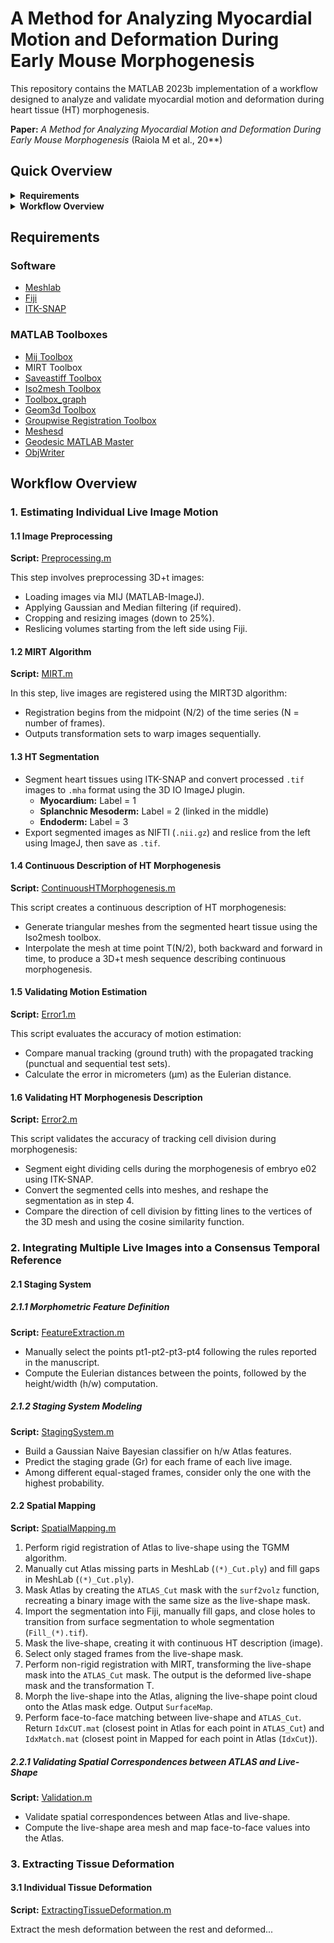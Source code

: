 # A Method for Analyzing Myocardial Motion and Deformation During Early Mouse Morphogenesis

This repository contains the MATLAB 2023b implementation of a workflow designed to analyze and validate myocardial motion and deformation during heart tissue (HT) morphogenesis.

**Paper:** *A Method for Analyzing Myocardial Motion and Deformation During Early Mouse Morphogenesis* (Raiola M et al., 20**)

## Quick Overview

<details>
  <summary><strong>Requirements</strong></summary>
  <ul>
    <li><a href="#software">Software</a></li>
    <li><a href="#matlab-toolboxes">MATLAB Toolboxes</a></li>
  </ul>
</details>

<details>
  <summary><strong>Workflow Overview</strong></summary>
  <ul>
    <li><a href="#1-estimating-individual-live-image-motion">1. Estimating Individual Live Image Motion</a>
      <ul>
        <li><a href="#11-image-preprocessing">1.1 Image Preprocessing</a></li>
        <li><a href="#12-mirt-algorithm">1.2 MIRT Algorithm</a></li>
        <li><a href="#13-ht-segmentation">1.3 HT Segmentation</a></li>
        <li><a href="#14-continuous-description-of-ht-morphogenesis">1.4 Continuous Description of HT Morphogenesis</a></li>
        <li><a href="#15-validating-motion-estimation">1.5 Validating Motion Estimation</a></li>
        <li><a href="#16-validating-ht-morphogenesis-description">1.6 Validating HT Morphogenesis Description</a></li>
      </ul>
    </li>
    <li><a href="#2-integrating-multiple-live-images-into-a-consensus-temporal-reference">2. Integrating Multiple Live Images into a Consensus Temporal Reference</a>
      <ul>
        <li><a href="#21-staging-system">2.1 Staging System</a>
          <ul>
            <li><a href="#211-morphometric-feature-definition">2.1.1 Morphometric Feature Definition</a></li>
            <li><a href="#212-staging-system-modeling">2.1.2 Staging System Modeling</a></li>
          </ul>
        </li>
        <li><a href="#22-spatial-mapping">2.2 Spatial Mapping</a>
          <ul>
            <li><a href="#221-rigid-registration-and-masking">2.2.1 Rigid Registration and Masking</a></li>
            <li><a href="#222-validating-spatial-correspondences-between-atlas-and-live-shape">2.2.2 Validating Spatial Correspondences between ATLAS and Live-Shape</a></li>
          </ul>
        </li>
      </ul>
    </li>
  </ul>
</details>

## Requirements

### Software
- [Meshlab](https://www.meshlab.net/)
- [Fiji](https://imagej.net/software/fiji/downloads)
- [ITK-SNAP](http://www.itksnap.org/pmwiki/pmwiki.php)

### MATLAB Toolboxes
- [Mij Toolbox](https://es.mathworks.com/matlabcentral/fileexchange/47545-mij-running-imagej-and-fiji-within-matlab)
- MIRT Toolbox
- [Saveastiff Toolbox](https://es.mathworks.com/matlabcentral/fileexchange/35684-multipage-tiff-stack)
- [Iso2mesh Toolbox](https://iso2mesh.sourceforge.net/cgi-bin/index.cgi)
- [Toolbox_graph](https://github.com/gpeyre/matlab-toolboxes/tree/master/toolbox_graph)
- [Geom3d Toolbox](https://es.mathworks.com/matlabcentral/fileexchange/24484-geom3d)
- [Groupwise Registration Toolbox](https://es.mathworks.com/matlabcentral/fileexchange/63693-robust-group-wise-registration-of-point-sets-using-multi-resolution-t-mixture-model)
- [Meshesd](https://github.com/mattools/matGeom)
- [Geodesic MATLAB Master](https://es.mathworks.com/matlabcentral/fileexchange/18168-exact-geodesic-for-triangular-meshes)
- [ObjWriter](https://github.com/JBKacerovsky/objWriter?tab=readme-ov-file)

## Workflow Overview

### 1. Estimating Individual Live Image Motion

#### 1.1 Image Preprocessing
**Script:** [Preprocessing.m](./1.EstimatingIndividualLiveImageMotion/Preprocessing.m)

This step involves preprocessing 3D+t images:
- Loading images via MIJ (MATLAB-ImageJ).
- Applying Gaussian and Median filtering (if required).
- Cropping and resizing images (down to 25%).
- Reslicing volumes starting from the left side using Fiji.

#### 1.2 MIRT Algorithm
**Script:** [MIRT.m](./1.EstimatingIndividualLiveImageMotion/MIRT.m)

In this step, live images are registered using the MIRT3D algorithm:
- Registration begins from the midpoint (N/2) of the time series (N = number of frames).
- Outputs transformation sets to warp images sequentially.

#### 1.3 HT Segmentation
- Segment heart tissues using ITK-SNAP and convert processed `.tif` images to `.mha` format using the 3D IO ImageJ plugin.
  - **Myocardium:** Label = 1
  - **Splanchnic Mesoderm:** Label = 2 (linked in the middle)
  - **Endoderm:** Label = 3
- Export segmented images as NIFTI (`.nii.gz`) and reslice from the left using ImageJ, then save as `.tif`.

#### 1.4 Continuous Description of HT Morphogenesis
**Script:** [ContinuousHTMorphogenesis.m](./1.EstimatingIndividualLiveImageMotion/ContinuousHTMorphogenesis.m)

This script creates a continuous description of HT morphogenesis:
- Generate triangular meshes from the segmented heart tissue using the Iso2mesh toolbox.
- Interpolate the mesh at time point T(N/2), both backward and forward in time, to produce a 3D+t mesh sequence describing continuous morphogenesis.

#### 1.5 Validating Motion Estimation
**Script:** [Error1.m](./1.EstimatingIndividualLiveImageMotion/Error1.m)

This script evaluates the accuracy of motion estimation:
- Compare manual tracking (ground truth) with the propagated tracking (punctual and sequential test sets).
- Calculate the error in micrometers (µm) as the Eulerian distance.

#### 1.6 Validating HT Morphogenesis Description
**Script:** [Error2.m](./1.EstimatingIndividualLiveImageMotion/Error2.m)

This script validates the accuracy of tracking cell division during morphogenesis:
- Segment eight dividing cells during the morphogenesis of embryo e02 using ITK-SNAP.
- Convert the segmented cells into meshes, and reshape the segmentation as in step 4.
- Compare the direction of cell division by fitting lines to the vertices of the 3D mesh and using the cosine similarity function.

### 2. Integrating Multiple Live Images into a Consensus Temporal Reference

#### 2.1 Staging System

##### 2.1.1 Morphometric Feature Definition
**Script:** [FeatureExtraction.m](./2.IntegratingMultipleLiveImagesIntoAConsensusTemporalReference/StagingSystem/FeatureExtraction.m)

- Manually select the points pt1-pt2-pt3-pt4 following the rules reported in the manuscript.
- Compute the Eulerian distances between the points, followed by the height/width (h/w) computation.

##### 2.1.2 Staging System Modeling
**Script:** [StagingSystem.m](./2.IntegratingMultipleLiveImagesIntoAConsensusTemporalReference/StagingSystem/StagingSystem.m)

- Build a Gaussian Naive Bayesian classifier on h/w Atlas features.
- Predict the staging grade (Gr) for each frame of each live image.
- Among different equal-staged frames, consider only the one with the highest probability.

#### 2.2 Spatial Mapping
**Script:** [SpatialMapping.m](./2.IntegratingMultipleLiveImagesIntoAConsensusTemporalReference/SpatialMapping/SpatialMapping.m)

1. Perform rigid registration of Atlas to live-shape using the TGMM algorithm.
2. Manually cut Atlas missing parts in MeshLab (`(*)_Cut.ply`) and fill gaps in MeshLab (`(*)_Cut.ply`).
3. Mask Atlas by creating the `ATLAS_Cut` mask with the `surf2volz` function, recreating a binary image with the same size as the live-shape mask.
4. Import the segmentation into Fiji, manually fill gaps, and close holes to transition from surface segmentation to whole segmentation (`Fill_(*).tif`).
5. Mask the live-shape, creating it with continuous HT description (image).
6. Select only staged frames from the live-shape mask.
7. Perform non-rigid registration with MIRT, transforming the live-shape mask into the `ATLAS_Cut` mask. The output is the deformed live-shape mask and the transformation T.
8. Morph the live-shape into the Atlas, aligning the live-shape point cloud onto the Atlas mask edge. Output `SurfaceMap`.
9. Perform face-to-face matching between live-shape and `ATLAS_Cut`. Return `IdxCUT.mat` (closest point in Atlas for each point in `ATLAS_Cut`) and `IdxMatch.mat` (closest point in Mapped for each point in Atlas (`IdxCut`)).

##### 2.2.1 Validating Spatial Correspondences between ATLAS and Live-Shape
**Script:** [Validation.m](./2.IntegratingMultipleLiveImagesIntoAConsensusTemporalReference/SpatialMapping/Validation.m)

- Validate spatial correspondences between Atlas and live-shape.
- Compute the live-shape area mesh and map face-to-face values into the Atlas.

### 3. Extracting Tissue Deformation

#### 3.1 Individual Tissue Deformation
**Script:** [ExtractingTissueDeformation.m](./3.QuantifyingTissueDeformation/ExtractingTissueDeformation.m)

Extract the mesh deformation between the rest and deformed...

